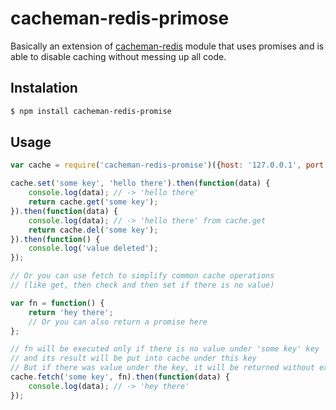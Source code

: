 # cacheman-redis-primose

Basically an extension of [cacheman-redis](https://github.com/cayasso/cacheman-redis) module that uses promises and is able to disable caching without messing up all code.

## Instalation

``` bash
$ npm install cacheman-redis-promise
```

## Usage

```javascript
var cache = require('cacheman-redis-promise')({host: '127.0.0.1', port: 6379})

cache.set('some key', 'hello there').then(function(data) {
	console.log(data); // -> 'hello there'
	return cache.get('some key');
}).then(function(data) {
	console.log(data); // -> 'hello there' from cache.get
	return cache.del('some key');
}).then(function() {
	console.log('value deleted');
});

// Or you can use fetch to simplify common cache operations
// (like get, then check and then set if there is no value)

var fn = function() {
	return 'hey there';
	// Or you can also return a promise here
};

// fn will be executed only if there is no value under 'some key' key
// and its result will be put into cache under this key
// But if there was value under the key, it will be returned without executing fn
cache.fetch('some key', fn).then(function(data) {
	console.log(data); // -> 'hey there'
});
```
